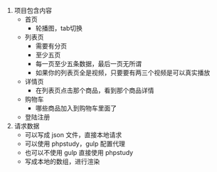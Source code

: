 1. 项目包含内容
    + 首页
        + 轮播图，tab切换
    + 列表页
        + 需要有分页
        + 至少五页
        + 每一页至少五条数据，最后一页无所谓
        + 如果你的列表页全是视频，只要要有两三个视频是可以真实播放
    + 详情页
        + 在列表页点击那个商品，看到那个商品详情
    + 购物车
        + 哪些商品加入到购物车里面了
    + 登陆注册
2. 请求数据
    + 可以写成 json 文件，直接本地请求
    + 可以使用 phpstudy，gulp 配置代理
    + 也可以不使用 gulp 直接使用 phpstudy
    + 写成本地的数组，进行渲染
